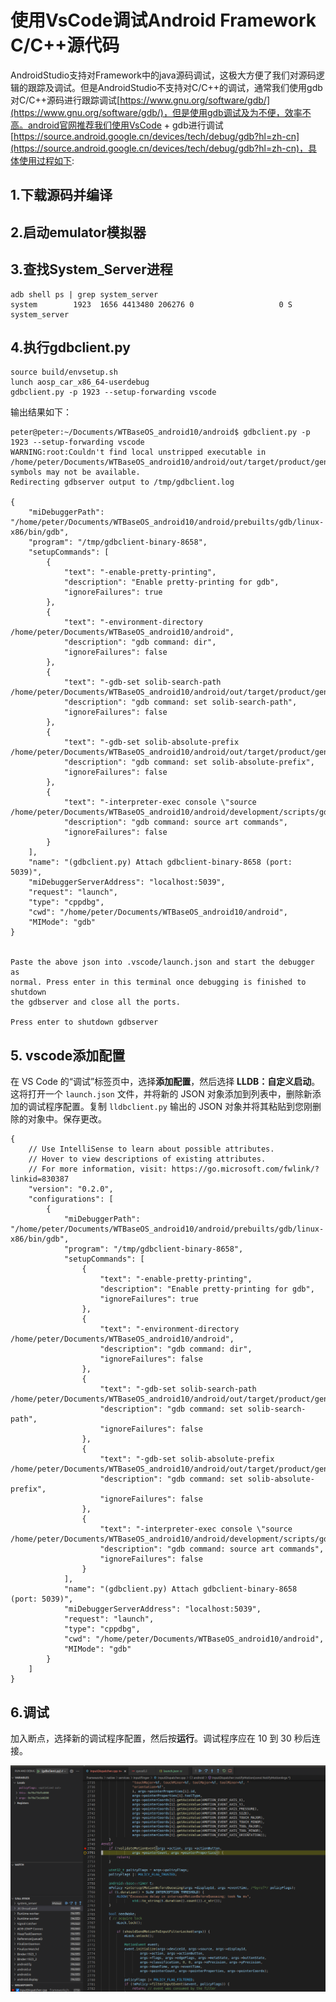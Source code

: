 # 使用VsCode调试Android Framework C/C++源代码

AndroidStudio支持对Framework中的java源码调试，这极大方便了我们对源码逻辑的跟踪及调试。但是AndroidStudio不支持对C/C++的调试，通常我们使用gdb对C/C++源码进行跟踪调试[https://www.gnu.org/software/gdb/](https://www.gnu.org/software/gdb/)，但是使用gdb调试及为不便，效率不高。android官网推荐我们使用VsCode + gdb进行调试[https://source.android.google.cn/devices/tech/debug/gdb?hl=zh-cn](https://source.android.google.cn/devices/tech/debug/gdb?hl=zh-cn)，具体使用过程如下:

## 1.下载源码并编译

## 2.启动emulator模拟器 <a id="id-&#x4F7F;&#x7528;VsCode&#x8C03;&#x8BD5;AndroidFrameworkC/C++&#x6E90;&#x4EE3;&#x7801;-2.&#x542F;&#x52A8;emulator&#x6A21;&#x62DF;&#x5668;"></a>

## 3.查找System\_Server进程 <a id="id-&#x4F7F;&#x7528;VsCode&#x8C03;&#x8BD5;AndroidFrameworkC/C++&#x6E90;&#x4EE3;&#x7801;-3.&#x67E5;&#x627E;System_Server&#x8FDB;&#x7A0B;"></a>

```text
adb shell ps | grep system_server
system        1923  1656 4413480 206276 0                   0 S system_server
```

## 4.执行gdbclient.py <a id="id-&#x4F7F;&#x7528;VsCode&#x8C03;&#x8BD5;AndroidFrameworkC/C++&#x6E90;&#x4EE3;&#x7801;-4.&#x6267;&#x884C;gdbclient.py"></a>

```text
source build/envsetup.sh
lunch aosp_car_x86_64-userdebug
gdbclient.py -p 1923 --setup-forwarding vscode
```

输出结果如下：

```text
peter@peter:~/Documents/WTBaseOS_android10/android$ gdbclient.py -p 1923 --setup-forwarding vscode
WARNING:root:Couldn't find local unstripped executable in /home/peter/Documents/WTBaseOS_android10/android/out/target/product/generic_x86_64/symbols, symbols may not be available.
Redirecting gdbserver output to /tmp/gdbclient.log
 
{
    "miDebuggerPath": "/home/peter/Documents/WTBaseOS_android10/android/prebuilts/gdb/linux-x86/bin/gdb",
    "program": "/tmp/gdbclient-binary-8658",
    "setupCommands": [
        {
            "text": "-enable-pretty-printing",
            "description": "Enable pretty-printing for gdb",
            "ignoreFailures": true
        },
        {
            "text": "-environment-directory /home/peter/Documents/WTBaseOS_android10/android",
            "description": "gdb command: dir",
            "ignoreFailures": false
        },
        {
            "text": "-gdb-set solib-search-path /home/peter/Documents/WTBaseOS_android10/android/out/target/product/generic_x86_64/symbols/system/lib64/:/home/peter/Documents/WTBaseOS_android10/android/out/target/product/generic_x86_64/symbols/system/lib64/hw:/home/peter/Documents/WTBaseOS_android10/android/out/target/product/generic_x86_64/symbols/system/lib64/ssl/engines:/home/peter/Documents/WTBaseOS_android10/android/out/target/product/generic_x86_64/symbols/system/lib64/drm:/home/peter/Documents/WTBaseOS_android10/android/out/target/product/generic_x86_64/symbols/system/lib64/egl:/home/peter/Documents/WTBaseOS_android10/android/out/target/product/generic_x86_64/symbols/system/lib64/soundfx:/home/peter/Documents/WTBaseOS_android10/android/out/target/product/generic_x86_64/symbols/vendor/lib64/:/home/peter/Documents/WTBaseOS_android10/android/out/target/product/generic_x86_64/symbols/vendor/lib64/hw:/home/peter/Documents/WTBaseOS_android10/android/out/target/product/generic_x86_64/symbols/vendor/lib64/egl",
            "description": "gdb command: set solib-search-path",
            "ignoreFailures": false
        },
        {
            "text": "-gdb-set solib-absolute-prefix /home/peter/Documents/WTBaseOS_android10/android/out/target/product/generic_x86_64/symbols",
            "description": "gdb command: set solib-absolute-prefix",
            "ignoreFailures": false
        },
        {
            "text": "-interpreter-exec console \"source /home/peter/Documents/WTBaseOS_android10/android/development/scripts/gdb/dalvik.gdb\"",
            "description": "gdb command: source art commands",
            "ignoreFailures": false
        }
    ],
    "name": "(gdbclient.py) Attach gdbclient-binary-8658 (port: 5039)",
    "miDebuggerServerAddress": "localhost:5039",
    "request": "launch",
    "type": "cppdbg",
    "cwd": "/home/peter/Documents/WTBaseOS_android10/android",
    "MIMode": "gdb"
}
 
 
Paste the above json into .vscode/launch.json and start the debugger as
normal. Press enter in this terminal once debugging is finished to shutdown
the gdbserver and close all the ports.
 
Press enter to shutdown gdbserver
```

## 5. vscode添加配置 <a id="id-&#x4F7F;&#x7528;VsCode&#x8C03;&#x8BD5;AndroidFrameworkC/C++&#x6E90;&#x4EE3;&#x7801;-5.vscode&#x6DFB;&#x52A0;&#x914D;&#x7F6E;"></a>

在 VS Code 的“调试”标签页中，选择**添加配置**，然后选择 **LLDB：自定义启动**。这将打开一个 `launch.json` 文件，并将新的 JSON 对象添加到列表中，删除新添加的调试程序配置。复制 `lldbclient.py` 输出的 JSON 对象并将其粘贴到您刚删除的对象中。保存更改。

```text
{
    // Use IntelliSense to learn about possible attributes.
    // Hover to view descriptions of existing attributes.
    // For more information, visit: https://go.microsoft.com/fwlink/?linkid=830387
    "version": "0.2.0",
    "configurations": [
        {
            "miDebuggerPath": "/home/peter/Documents/WTBaseOS_android10/android/prebuilts/gdb/linux-x86/bin/gdb",
            "program": "/tmp/gdbclient-binary-8658",
            "setupCommands": [
                {
                    "text": "-enable-pretty-printing",
                    "description": "Enable pretty-printing for gdb",
                    "ignoreFailures": true
                },
                {
                    "text": "-environment-directory /home/peter/Documents/WTBaseOS_android10/android",
                    "description": "gdb command: dir",
                    "ignoreFailures": false
                },
                {
                    "text": "-gdb-set solib-search-path /home/peter/Documents/WTBaseOS_android10/android/out/target/product/generic_x86_64/symbols/system/lib64/:/home/peter/Documents/WTBaseOS_android10/android/out/target/product/generic_x86_64/symbols/system/lib64/hw:/home/peter/Documents/WTBaseOS_android10/android/out/target/product/generic_x86_64/symbols/system/lib64/ssl/engines:/home/peter/Documents/WTBaseOS_android10/android/out/target/product/generic_x86_64/symbols/system/lib64/drm:/home/peter/Documents/WTBaseOS_android10/android/out/target/product/generic_x86_64/symbols/system/lib64/egl:/home/peter/Documents/WTBaseOS_android10/android/out/target/product/generic_x86_64/symbols/system/lib64/soundfx:/home/peter/Documents/WTBaseOS_android10/android/out/target/product/generic_x86_64/symbols/vendor/lib64/:/home/peter/Documents/WTBaseOS_android10/android/out/target/product/generic_x86_64/symbols/vendor/lib64/hw:/home/peter/Documents/WTBaseOS_android10/android/out/target/product/generic_x86_64/symbols/vendor/lib64/egl",
                    "description": "gdb command: set solib-search-path",
                    "ignoreFailures": false
                },
                {
                    "text": "-gdb-set solib-absolute-prefix /home/peter/Documents/WTBaseOS_android10/android/out/target/product/generic_x86_64/symbols",
                    "description": "gdb command: set solib-absolute-prefix",
                    "ignoreFailures": false
                },
                {
                    "text": "-interpreter-exec console \"source /home/peter/Documents/WTBaseOS_android10/android/development/scripts/gdb/dalvik.gdb\"",
                    "description": "gdb command: source art commands",
                    "ignoreFailures": false
                }
            ],
            "name": "(gdbclient.py) Attach gdbclient-binary-8658 (port: 5039)",
            "miDebuggerServerAddress": "localhost:5039",
            "request": "launch",
            "type": "cppdbg",
            "cwd": "/home/peter/Documents/WTBaseOS_android10/android",
            "MIMode": "gdb"
        }
    ]
}
```

## 6.调试 <a id="id-&#x4F7F;&#x7528;VsCode&#x8C03;&#x8BD5;AndroidFrameworkC/C++&#x6E90;&#x4EE3;&#x7801;-6.&#x8C03;&#x8BD5;"></a>

加入断点，选择新的调试程序配置，然后按**运行**。调试程序应在 10 到 30 秒后连接。

![](.gitbook/assets/image2021-7-20_12-5-31.png)


